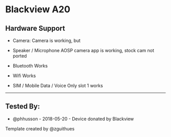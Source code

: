 # Blackview A20

## Hardware Support

* Camera:
Camera is working, but 

* Speaker / Microphone
AOSP camera app is working, stock cam not ported

* Bluetooth
Works

* Wifi
Works

* SIM / Mobile Data / Voice
Only slot 1 works

***


## Tested By:
* @phhusson - 2018-05-20 - Device donated by Blackview

Template created by @zguithues